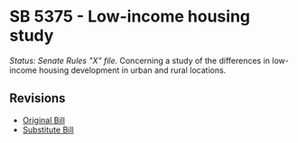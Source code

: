 # SB 5375 - Low-income housing study
*Status: Senate Rules "X" file.*
Concerning a study of the differences in low-income housing development in urban and rural locations.

## Revisions
* [Original Bill](1/)
* [Substitute Bill](S/)